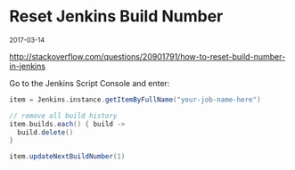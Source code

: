 # Reset Jenkins Build Number

<small>2017-03-14</small>

<http://stackoverflow.com/questions/20901791/how-to-reset-build-number-in-jenkins>

Go to the Jenkins Script Console and enter:

```groovy
item = Jenkins.instance.getItemByFullName("your-job-name-here")

// remove all build history
item.builds.each() { build ->
  build.delete()
}

item.updateNextBuildNumber(1)
```
